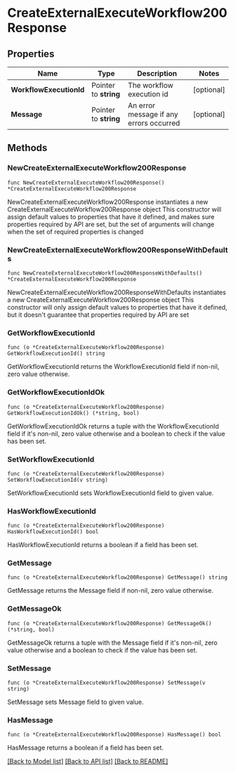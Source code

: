 # CreateExternalExecuteWorkflow200Response

## Properties

Name | Type | Description | Notes
------------ | ------------- | ------------- | -------------
**WorkflowExecutionId** | Pointer to **string** | The workflow execution id | [optional] 
**Message** | Pointer to **string** | An error message if any errors occurred | [optional] 

## Methods

### NewCreateExternalExecuteWorkflow200Response

`func NewCreateExternalExecuteWorkflow200Response() *CreateExternalExecuteWorkflow200Response`

NewCreateExternalExecuteWorkflow200Response instantiates a new CreateExternalExecuteWorkflow200Response object
This constructor will assign default values to properties that have it defined,
and makes sure properties required by API are set, but the set of arguments
will change when the set of required properties is changed

### NewCreateExternalExecuteWorkflow200ResponseWithDefaults

`func NewCreateExternalExecuteWorkflow200ResponseWithDefaults() *CreateExternalExecuteWorkflow200Response`

NewCreateExternalExecuteWorkflow200ResponseWithDefaults instantiates a new CreateExternalExecuteWorkflow200Response object
This constructor will only assign default values to properties that have it defined,
but it doesn't guarantee that properties required by API are set

### GetWorkflowExecutionId

`func (o *CreateExternalExecuteWorkflow200Response) GetWorkflowExecutionId() string`

GetWorkflowExecutionId returns the WorkflowExecutionId field if non-nil, zero value otherwise.

### GetWorkflowExecutionIdOk

`func (o *CreateExternalExecuteWorkflow200Response) GetWorkflowExecutionIdOk() (*string, bool)`

GetWorkflowExecutionIdOk returns a tuple with the WorkflowExecutionId field if it's non-nil, zero value otherwise
and a boolean to check if the value has been set.

### SetWorkflowExecutionId

`func (o *CreateExternalExecuteWorkflow200Response) SetWorkflowExecutionId(v string)`

SetWorkflowExecutionId sets WorkflowExecutionId field to given value.

### HasWorkflowExecutionId

`func (o *CreateExternalExecuteWorkflow200Response) HasWorkflowExecutionId() bool`

HasWorkflowExecutionId returns a boolean if a field has been set.

### GetMessage

`func (o *CreateExternalExecuteWorkflow200Response) GetMessage() string`

GetMessage returns the Message field if non-nil, zero value otherwise.

### GetMessageOk

`func (o *CreateExternalExecuteWorkflow200Response) GetMessageOk() (*string, bool)`

GetMessageOk returns a tuple with the Message field if it's non-nil, zero value otherwise
and a boolean to check if the value has been set.

### SetMessage

`func (o *CreateExternalExecuteWorkflow200Response) SetMessage(v string)`

SetMessage sets Message field to given value.

### HasMessage

`func (o *CreateExternalExecuteWorkflow200Response) HasMessage() bool`

HasMessage returns a boolean if a field has been set.


[[Back to Model list]](../README.md#documentation-for-models) [[Back to API list]](../README.md#documentation-for-api-endpoints) [[Back to README]](../README.md)


